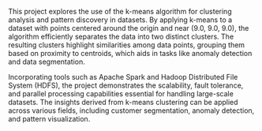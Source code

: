 This project explores the use of the k-means algorithm for clustering analysis and pattern discovery in datasets. By applying k-means to a dataset with points centered around the origin and near (9.0, 9.0, 9.0), the algorithm efficiently separates the data into two distinct clusters. The resulting clusters highlight similarities among data points, grouping them based on proximity to centroids, which aids in tasks like anomaly detection and data segmentation.

Incorporating tools such as Apache Spark and Hadoop Distributed File System (HDFS), the project demonstrates the scalability, fault tolerance, and parallel processing capabilities essential for handling large-scale datasets. The insights derived from k-means clustering can be applied across various fields, including customer segmentation, anomaly detection, and pattern visualization.
